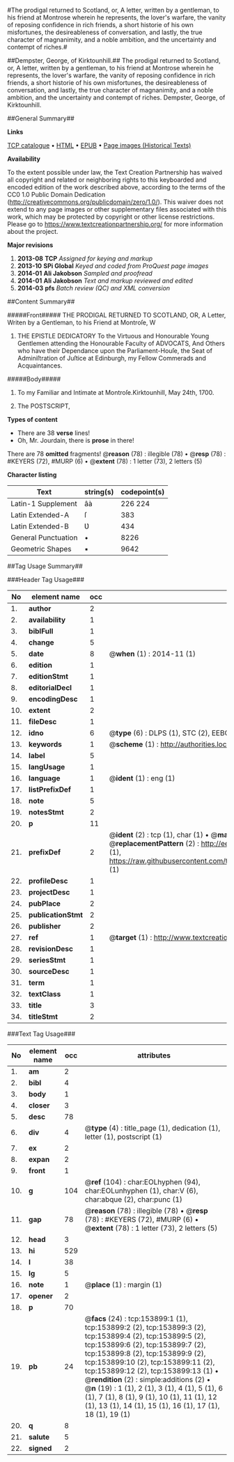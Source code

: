 #The prodigal returned to Scotland, or, A letter, written by a gentleman, to his friend at Montrose wherein he represents, the lover's warfare, the vanity of reposing confidence in rich friends, a short historie of his own misfortunes, the desireableness of conversation, and lastly, the true character of magnanimity, and a noble ambition, and the uncertainty and contempt of riches.#

##Dempster, George, of Kirktounhill.##
The prodigal returned to Scotland, or, A letter, written by a gentleman, to his friend at Montrose wherein he represents, the lover's warfare, the vanity of reposing confidence in rich friends, a short historie of his own misfortunes, the desireableness of conversation, and lastly, the true character of magnanimity, and a noble ambition, and the uncertainty and contempt of riches.
Dempster, George, of Kirktounhill.

##General Summary##

**Links**

[TCP catalogue](http://www.ota.ox.ac.uk/tcp/)  • 
[HTML](http://tei.it.ox.ac.uk/tcp/Texts-HTML/free/A82/A82335.html)  • 
[EPUB](http://tei.it.ox.ac.uk/tcp/Texts-EPUB/free/A82/A82335.epub) • 
[Page images (Historical Texts)](https://historicaltexts.jisc.ac.uk/eebo-99899523e)

**Availability**

To the extent possible under law, the Text Creation Partnership has waived all copyright and related or neighboring rights to this keyboarded and encoded edition of the work described above, according to the terms of the CC0 1.0 Public Domain Dedication (http://creativecommons.org/publicdomain/zero/1.0/). This waiver does not extend to any page images or other supplementary files associated with this work, which may be protected by copyright or other license restrictions. Please go to https://www.textcreationpartnership.org/ for more information about the project.

**Major revisions**

1. __2013-08__ __TCP__ *Assigned for keying and markup*
1. __2013-10__ __SPi Global__ *Keyed and coded from ProQuest page images*
1. __2014-01__ __Ali Jakobson__ *Sampled and proofread*
1. __2014-01__ __Ali Jakobson__ *Text and markup reviewed and edited*
1. __2014-03__ __pfs__ *Batch review (QC) and XML conversion*

##Content Summary##

#####Front#####
THE PRODIGAL RETURNED TO SCOTLAND, OR, A Letter, Writen by a Gentleman, to his Friend at Montroſe, W
1. THE EPISTLE DEDICATORY To the Virtuous and Honourable Young Gentlemen attending the Honourable Faculty of ADVOCATS, And Others who have their Dependance upon the Parliament-Houſe, the Seat of Adminiſtration of Juſtice at Edinburgh, my Fellow Commerads and Acquaintances.

#####Body#####

1. To my Familiar and Intimate at Montroſe.Kirktounhill, May 24th, 1700.

1. The POSTSCRIPT,

**Types of content**

  * There are 38 **verse** lines!
  * Oh, Mr. Jourdain, there is **prose** in there!

There are 78 **omitted** fragments! 
 @__reason__ (78) : illegible (78)  •  @__resp__ (78) : #KEYERS (72), #MURP (6)  •  @__extent__ (78) : 1 letter (73), 2 letters (5)

**Character listing**


|Text|string(s)|codepoint(s)|
|---|---|---|
|Latin-1 Supplement|âà|226 224|
|Latin Extended-A|ſ|383|
|Latin Extended-B|Ʋ|434|
|General Punctuation|•|8226|
|Geometric Shapes|▪|9642|

##Tag Usage Summary##

###Header Tag Usage###

|No|element name|occ|attributes|
|---|---|---|---|
|1.|__author__|2||
|2.|__availability__|1||
|3.|__biblFull__|1||
|4.|__change__|5||
|5.|__date__|8| @__when__ (1) : 2014-11 (1)|
|6.|__edition__|1||
|7.|__editionStmt__|1||
|8.|__editorialDecl__|1||
|9.|__encodingDesc__|1||
|10.|__extent__|2||
|11.|__fileDesc__|1||
|12.|__idno__|6| @__type__ (6) : DLPS (1), STC (2), EEBO-CITATION (1), PROQUEST (1), VID (1)|
|13.|__keywords__|1| @__scheme__ (1) : http://authorities.loc.gov/ (1)|
|14.|__label__|5||
|15.|__langUsage__|1||
|16.|__language__|1| @__ident__ (1) : eng (1)|
|17.|__listPrefixDef__|1||
|18.|__note__|5||
|19.|__notesStmt__|2||
|20.|__p__|11||
|21.|__prefixDef__|2| @__ident__ (2) : tcp (1), char (1)  •  @__matchPattern__ (2) : ([0-9\-]+):([0-9IVX]+) (1), (.+) (1)  •  @__replacementPattern__ (2) : http://eebo.chadwyck.com/downloadtiff?vid=$1&page=$2 (1), https://raw.githubusercontent.com/textcreationpartnership/Texts/master/tcpchars.xml#$1 (1)|
|22.|__profileDesc__|1||
|23.|__projectDesc__|1||
|24.|__pubPlace__|2||
|25.|__publicationStmt__|2||
|26.|__publisher__|2||
|27.|__ref__|1| @__target__ (1) : http://www.textcreationpartnership.org/docs/. (1)|
|28.|__revisionDesc__|1||
|29.|__seriesStmt__|1||
|30.|__sourceDesc__|1||
|31.|__term__|1||
|32.|__textClass__|1||
|33.|__title__|3||
|34.|__titleStmt__|2||


###Text Tag Usage###

|No|element name|occ|attributes|
|---|---|---|---|
|1.|__am__|2||
|2.|__bibl__|4||
|3.|__body__|1||
|4.|__closer__|3||
|5.|__desc__|78||
|6.|__div__|4| @__type__ (4) : title_page (1), dedication (1), letter (1), postscript (1)|
|7.|__ex__|2||
|8.|__expan__|2||
|9.|__front__|1||
|10.|__g__|104| @__ref__ (104) : char:EOLhyphen (94), char:EOLunhyphen (1), char:V (6), char:abque (2), char:punc (1)|
|11.|__gap__|78| @__reason__ (78) : illegible (78)  •  @__resp__ (78) : #KEYERS (72), #MURP (6)  •  @__extent__ (78) : 1 letter (73), 2 letters (5)|
|12.|__head__|3||
|13.|__hi__|529||
|14.|__l__|38||
|15.|__lg__|5||
|16.|__note__|1| @__place__ (1) : margin (1)|
|17.|__opener__|2||
|18.|__p__|70||
|19.|__pb__|24| @__facs__ (24) : tcp:153899:1 (1), tcp:153899:2 (2), tcp:153899:3 (2), tcp:153899:4 (2), tcp:153899:5 (2), tcp:153899:6 (2), tcp:153899:7 (2), tcp:153899:8 (2), tcp:153899:9 (2), tcp:153899:10 (2), tcp:153899:11 (2), tcp:153899:12 (2), tcp:153899:13 (1)  •  @__rendition__ (2) : simple:additions (2)  •  @__n__ (19) : 1 (1), 2 (1), 3 (1), 4 (1), 5 (1), 6 (1), 7 (1), 8 (1), 9 (1), 10 (1), 11 (1), 12 (1), 13 (1), 14 (1), 15 (1), 16 (1), 17 (1), 18 (1), 19 (1)|
|20.|__q__|8||
|21.|__salute__|5||
|22.|__signed__|2||

